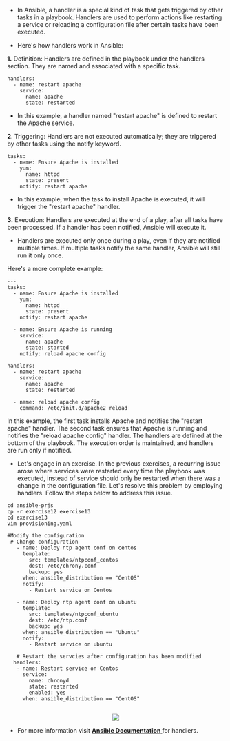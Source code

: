 - In Ansible, a handler is a special kind of task that gets triggered by other tasks in a playbook. Handlers are used to perform actions like restarting a service or reloading a configuration file after certain tasks have been executed.

- Here's how handlers work in Ansible:

**1.** Definition: Handlers are defined in the playbook under the handlers section. They are named and associated with a specific task.

```
handlers:
  - name: restart apache
    service:
      name: apache
      state: restarted

```
- In this example, a handler named "restart apache" is defined to restart the Apache service.

**2**. Triggering: Handlers are not executed automatically; they are triggered by other tasks using the notify keyword.

```
tasks:
  - name: Ensure Apache is installed
    yum:
      name: httpd
      state: present
    notify: restart apache
```

- In this example, when the task to install Apache is executed, it will trigger the "restart apache" handler.

**3.** Execution: Handlers are executed at the end of a play, after all tasks have been processed. If a handler has been notified, Ansible will execute it.

- Handlers are executed only once during a play, even if they are notified multiple times. If multiple tasks notify the same handler, Ansible will still run it only once.

Here's a more complete example:

```
---
tasks:
  - name: Ensure Apache is installed
    yum:
      name: httpd
      state: present
    notify: restart apache

  - name: Ensure Apache is running
    service:
      name: apache
      state: started
    notify: reload apache config

handlers:
  - name: restart apache
    service:
      name: apache
      state: restarted

  - name: reload apache config
    command: /etc/init.d/apache2 reload

```
In this example, the first task installs Apache and notifies the "restart apache" handler. The second task ensures that Apache is running and notifies the "reload apache config" handler. The handlers are defined at the bottom of the playbook. The execution order is maintained, and handlers are run only if notified. 

- Let's engage in an exercise. In the previous exercises, a recurring issue arose where services were restarted every time the playbook was executed, instead of service should only be restarted when there was a change in the configuration file. Let's resolve this problem by employing handlers. Follow the steps below to address this issue.

```
cd ansible-prjs
cp -r exercise12 exercise13
cd exercise13
vim provisioning.yaml

#Modify the configuration
 # Change configuration
   - name: Deploy ntp agent conf on centos
     template:
       src: templates/ntpconf_centos
       dest: /etc/chrony.conf
       backup: yes
     when: ansible_distribution == "CentOS"
     notify:
       - Restart service on Centos

   - name: Deploy ntp agent conf on ubuntu
     template:
       src: templates/ntpconf_ubuntu
       dest: /etc/ntp.conf
       backup: yes
     when: ansible_distribution == "Ubuntu"
     notify:
       - Restart service on ubuntu

   # Restart the servcies after configuration has been modified
  handlers:
   - name: Restart service on Centos
     service:
       name: chronyd
       state: restarted
       enabled: yes
     when: ansible_distribution == "CentOS"


```

<p align="center">
  <img src="https://github.com/k-mughal/Ansible/assets/18217530/23b24229-8e46-4317-8df1-e5bdcfe725e7">
</p>

- For more information visit
**<a href="https://docs.ansible.com/ansible/latest/playbook_guide/playbooks_handlers.html" target="_blank">**Ansible Documentation**  </a>** for handlers.
